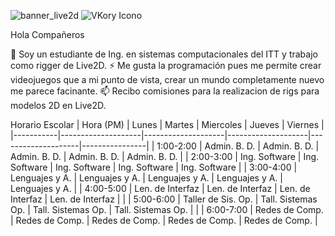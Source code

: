 ![banner_live2d](https://user-images.githubusercontent.com/99364594/153329784-3a84033b-bb35-4d9c-b19e-950ab47aae02.jpg)
![VKory Icono](https://user-images.githubusercontent.com/99364594/153329755-4529268e-1eae-4768-9091-dcdd1b04ee09.png)

Hola Compañeros

📲 Soy un estudiante de Ing. en sistemas computacionales del ITT y trabajo como rigger de Live2D.
⚡ Me gusta la programación pues me permite crear videojuegos que a mi punto de vista, crear un mundo completamente nuevo me parece facinante.
📫 Recibo comisiones para la realizacion de rigs para modelos 2D en Live2D.

Horario Escolar
| Hora (PM) | Lunes              | Martes             | Miercoles          | Jueves             | Viernes        |
|-----------|--------------------|--------------------|--------------------|--------------------|----------------|
| 1:00-2:00 | Admin. B. D.       | Admin. B. D.       | Admin. B. D.       | Admin. B. D.       | Admin. B. D.   |
| 2:00-3:00 | Ing. Software      | Ing. Software      | Ing. Software      | Ing. Software      | Ing. Software  |
| 3:00-4:00 | Lenguajes y A.     | Lenguajes y A.     | Lenguajes y A.     | Lenguajes y A.     | Lenguajes y A. |
| 4:00-5:00 | Len. de Interfaz   | Len. de Interfaz   | Len. de Interfaz   | Len. de Interfaz   |                |
| 5:00-6:00 | Taller de Sis. Op. | Tall. Sistemas Op. | Tall. Sistemas Op. | Tall. Sistemas Op. |                |
| 6:00-7:00 | Redes de Comp.     | Redes de Comp.     | Redes de Comp.     | Redes de Comp.     | Redes de Comp. |
